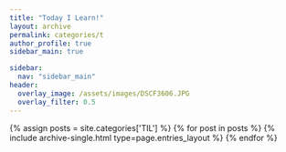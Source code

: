 ```yaml
---
title: "Today I Learn!"
layout: archive
permalink: categories/t
author_profile: true
sidebar_main: true

sidebar:
  nav: "sidebar_main"
header:
  overlay_image: /assets/images/DSCF3606.JPG
  overlay_filter: 0.5
---
```


{% assign posts = site.categories['TIL'] %} {% for post in posts %} {% include archive-single.html type=page.entries_layout %} {% endfor %}
